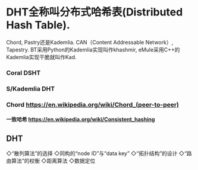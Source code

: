 # DHT全称叫分布式哈希表(Distributed Hash Table).
Chord, Pastry还是Kademlia.  CAN（Content Addressable Network）, Tapestry.
BT采用Python的Kademlia实现叫作khashmir, eMule采用C++的Kademlia实现干脆就叫作Kad.


### Coral DSHT
### S/Kademlia DHT
### Chord https://en.wikipedia.org/wiki/Chord_(peer-to-peer)
#### 一致哈希  https://en.wikipedia.org/wiki/Consistent_hashing


## DHT
◇“散列算法”的选择
◇同构的“node ID”与“data key”
◇“拓扑结构”的设计
◇“路由算法”的权衡
◇距离算法
◇数据定位

